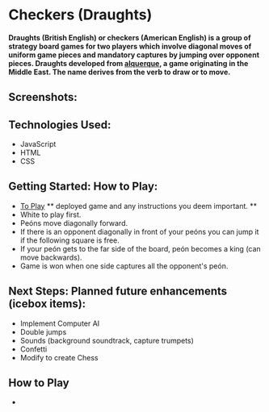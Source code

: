 # Checkers (Draughts)

#### Draughts (British English) or checkers (American English) is a group of strategy board games for two players which involve diagonal moves of uniform game pieces and mandatory captures by jumping over opponent pieces. Draughts developed from [alquerque](https://en.wikipedia.org/wiki/Alquerque), a game originating in the Middle East. The name derives from the verb to draw or to move.

## Screenshots:

## Technologies Used: 
  - JavaScript 
  - HTML
  - CSS

## Getting Started: How to Play:
  - [To Play]() ** deployed game and any instructions you deem important. **
  - White to play first.
  - Peóns move diagonally forward.
  - If there is an opponent diagonally in front of your 
    peóns you can jump it if the following square is free.
  - If your peón gets to the far side of the board, 
    peón becomes a king (can move backwards).
  - Game is won when one side captures all the 
    opponent's peón.

## Next Steps: Planned future enhancements (icebox items):
  - Implement Computer AI
  - Double jumps
  - Sounds (background soundtrack, capture trumpets)
  - Confetti
  - Modify to create Chess

## How to Play
  - 
